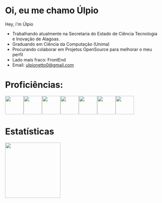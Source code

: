 # Oi, eu me chamo Úlpio
Hey, i'm Úlpio

- Trabalhando atualmente na Secretaria do Estado de Ciência Tecnologia e Inovação de Alagoas.
- Graduando em Ciência da Computação (Unima)
- Procurando colaborar em Projetos OpenSource para melhorar o meu perfil
- Lado mais fraco: FrontEnd
- Email: ulpionetto0@gmail.com

# Proficiências:
<img src="https://cdn.jsdelivr.net/gh/devicons/devicon/icons/go/go-original-wordmark.svg" width="60" height="60" /><img src="https://cdn.jsdelivr.net/gh/devicons/devicon/icons/java/java-original.svg" width="60" height="60" /><img src="https://cdn.jsdelivr.net/gh/devicons/devicon/icons/git/git-original.svg" width="60" height="60" /><img src="https://cdn.jsdelivr.net/gh/devicons/devicon/icons/linux/linux-original.svg"  width="60" height="60"/><img src="https://cdn.jsdelivr.net/gh/devicons/devicon/icons/javascript/javascript-original.svg" width="60" height="60" /><img src="https://cdn.jsdelivr.net/gh/devicons/devicon/icons/python/python-original.svg" width="60" height="60" /><img src="https://cdn.jsdelivr.net/gh/devicons/devicon/icons/github/github-original.svg" width="60" height="60" />

# Estatísticas
<div>
<a href="https://github.com/Ulpio">
<img loading="lazy" height="180em" src="https://github-readme-stats.vercel.app/api/top-langs/?username=Ulpio&layout=compact&langs_count=7&theme=dracula"/>
</div>

